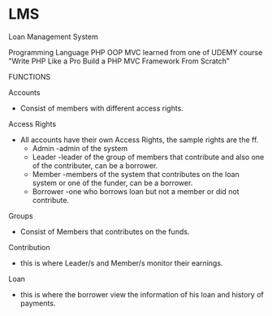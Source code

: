 # LMS
Loan Management System

Programming Language
PHP OOP MVC
learned from one of UDEMY course
"Write PHP Like a Pro Build a PHP MVC Framework From Scratch"

FUNCTIONS

Accounts
  - Consist of members with different access rights.
  
Access Rights
  - All accounts have their own Access Rights, the sample rights are the ff.
    - Admin 
      -admin of the system
    - Leader 
      -leader of the group of members that contribute and also one of the contributer, can be a borrower.
    - Member 
      -members of the system that contributes on the loan system or one of the funder, can be a borrower.
    - Borrower 
      -one who borrows loan but not a member or did not contribute.
      
Groups
  - Consist of Members that contributes on the funds.
  
Contribution
  - this is where Leader/s and Member/s monitor their earnings.
  
Loan
  - this is where the borrower view the information of his loan and history of payments.
